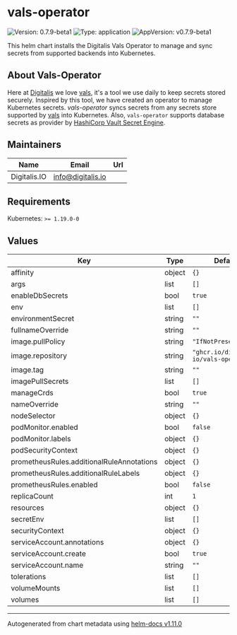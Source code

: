 # vals-operator

![Version: 0.7.9-beta1](https://img.shields.io/badge/Version-0.7.9-beta1-informational?style=flat-square) ![Type: application](https://img.shields.io/badge/Type-application-informational?style=flat-square) ![AppVersion: v0.7.9-beta1](https://img.shields.io/badge/AppVersion-v0.7.9-beta1-informational?style=flat-square)

This helm chart installs the Digitalis Vals Operator to manage and sync secrets from supported backends into Kubernetes.
## About Vals-Operator
Here at [Digitalis](https://digitalis.io) we love [vals](https://github.com/helmfile/vals), it's a tool we use daily to keep secrets stored securely. Inspired by this tool, we have created an operator to manage Kubernetes secrets.
*vals-operator* syncs secrets from any secrets store supported by [vals](https://github.com/helmfile/vals) into Kubernetes. Also, `vals-operator` supports database secrets as provider by [HashiCorp Vault Secret Engine](https://developer.hashicorp.com/vault/docs/secrets/databases).

## Maintainers

| Name | Email | Url |
| ---- | ------ | --- |
| Digitalis.IO | <info@digitalis.io> |  |

## Requirements

Kubernetes: `>= 1.19.0-0`

## Values

| Key | Type | Default | Description |
|-----|------|---------|-------------|
| affinity | object | `{}` |  |
| args | list | `[]` |  |
| enableDbSecrets | bool | `true` |  |
| env | list | `[]` |  |
| environmentSecret | string | `""` |  |
| fullnameOverride | string | `""` |  |
| image.pullPolicy | string | `"IfNotPresent"` |  |
| image.repository | string | `"ghcr.io/digitalis-io/vals-operator"` |  |
| image.tag | string | `""` |  |
| imagePullSecrets | list | `[]` |  |
| manageCrds | bool | `true` |  |
| nameOverride | string | `""` |  |
| nodeSelector | object | `{}` |  |
| podMonitor.enabled | bool | `false` |  |
| podMonitor.labels | object | `{}` |  |
| podSecurityContext | object | `{}` |  |
| prometheusRules.additionalRuleAnnotations | object | `{}` |  |
| prometheusRules.additionalRuleLabels | object | `{}` |  |
| prometheusRules.enabled | bool | `false` |  |
| replicaCount | int | `1` |  |
| resources | object | `{}` |  |
| secretEnv | list | `[]` |  |
| securityContext | object | `{}` |  |
| serviceAccount.annotations | object | `{}` |  |
| serviceAccount.create | bool | `true` |  |
| serviceAccount.name | string | `""` |  |
| tolerations | list | `[]` |  |
| volumeMounts | list | `[]` |  |
| volumes | list | `[]` |  |

----------------------------------------------
Autogenerated from chart metadata using [helm-docs v1.11.0](https://github.com/norwoodj/helm-docs/releases/v1.11.0)
